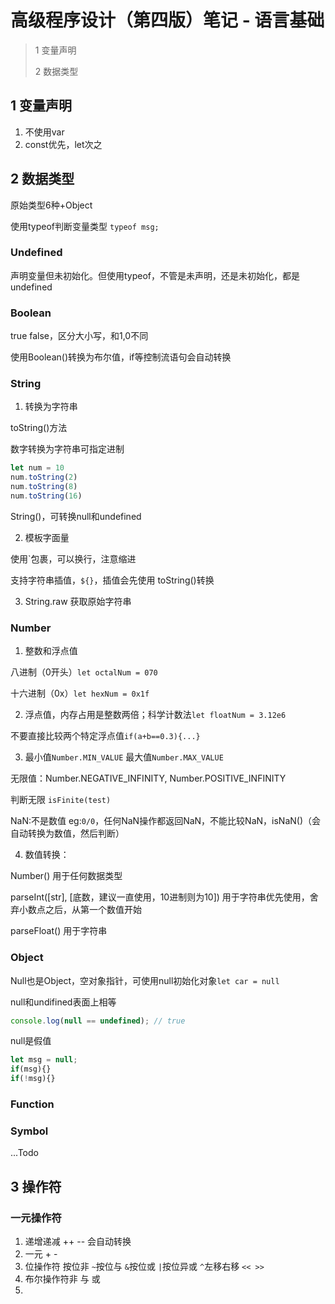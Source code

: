 # 高级程序设计（第四版）笔记 - 语言基础

> 1 变量声明
>
> 2 数据类型

## 1 变量声明

1. 不使用var
2. const优先，let次之

## 2 数据类型

原始类型6种+Object

使用typeof判断变量类型 `typeof msg;`

### Undefined

声明变量但未初始化。但使用typeof，不管是未声明，还是未初始化，都是undefined

### Boolean

true false，区分大小写，和1,0不同

使用Boolean()转换为布尔值，if等控制流语句会自动转换

### String

1. 转换为字符串

toString()方法

数字转换为字符串可指定进制

```js
let num = 10
num.toString(2)
num.toString(8)
num.toString(16)
```

String()，可转换null和undefined



2. 模板字面量 

使用`包裹，可以换行，注意缩进 

支持字符串插值，`${}`，插值会先使用 toString()转换



3. String.raw 获取原始字符串



### Number

1. 整数和浮点值

八进制（0开头）`let octalNum = 070`

十六进制（0x）`let hexNum = 0x1f`



2. 浮点值，内存占用是整数两倍；科学计数法`let floatNum = 3.12e6`

不要直接比较两个特定浮点值`if(a+b==0.3){...}`



3. 最小值`Number.MIN_VALUE` 最大值`Number.MAX_VALUE`

无限值：Number.NEGATIVE_INFINITY, Number.POSITIVE_INFINITY

判断无限 `isFinite(test)`

NaN:不是数值 eg:`0/0`，任何NaN操作都返回NaN，不能比较NaN，isNaN()（会自动转换为数值，然后判断）



4. 数值转换：

Number()   用于任何数据类型

parseInt([str], [底数，建议一直使用，10进制则为10])    用于字符串优先使用，舍弃小数点之后，从第一个数值开始

parseFloat() 用于字符串



### Object

Null也是Object，空对象指针，可使用null初始化对象`let car = null`

null和undifined表面上相等 

```javascript
console.log(null == undefined); // true
```

null是假值

```javascript
let msg = null;
if(msg){}
if(!msg){}
```



### Function

### Symbol

...Todo

## 3 操作符

### 一元操作符

1. 递增递减 ++ -- 会自动转换
2. 一元 + -
3. 位操作符 按位非 `~`按位与 `&`按位或 `|`按位异或 `^`左移右移 `<< >>`
4. 布尔操作符非 与 或
5. 